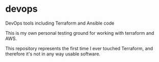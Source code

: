 # devops
DevOps tools including Terraform and Ansible code

This is my own personal testing ground for working with terraform and AWS.

This repository represents the first time I ever touched Terraform, and therefore it's not in any way usable software.
